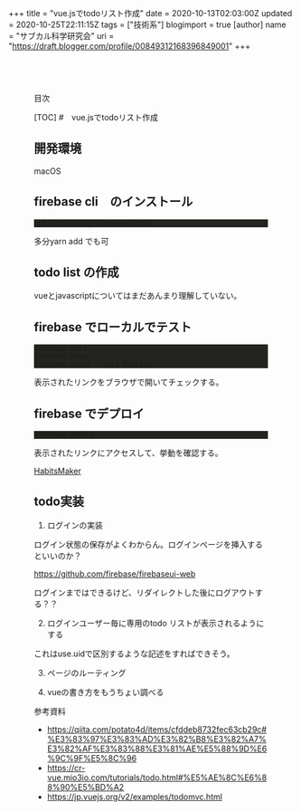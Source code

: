 +++
title = "vue.jsでtodoリスト作成"
date = 2020-10-13T02:03:00Z
updated = 2020-10-25T22:11:15Z
tags = ["技術系"]
blogimport = true 
[author]
	name = "サブカル科学研究会"
	uri = "https://draft.blogger.com/profile/00849312168396849001"
+++

<!DOCTYPE html><html><head>      <meta charset="utf-8">      <meta name="viewport" content="width=device-width, initial-scale=1, shrink-to-fit=no">      <link rel="stylesheet" href="https://cdnjs.cloudflare.com/ajax/libs/highlight.js/9.15.6/styles/monokai-sublime.min.css" integrity="sha256-kTdkFYZP3TqSvlJAUiZ6/s5L2xu4xsdU9eYMWsKOk74=" crossorigin="anonymous">			<link rel="stylesheet" href="https://cdnjs.cloudflare.com/ajax/libs/github-markdown-css/3.0.1/github-markdown.min.css" integrity="sha256-HbgiGHMLxHZ3kkAiixyvnaaZFNjNWLYKD/QG6PWaQPc=" crossorigin="anonymous">			<link rel="stylesheet" href="/css/guest.bundle.css?v=0.13.0"><style type="text/css">      .markdown-body { 			  box-sizing: border-box; 			  min-width: 200px; 			  max-width: 980px; 			  margin: 0 auto; 			  padding: 45px; 			} 			.markdown-body pre { 			  background: #23241f; 			} 			.markdown-body strong, 			.markdown-body h1, 			.markdown-body h2, 			.markdown-body h3, 			.markdown-body h4, 			.markdown-body h5 { 			  font-weight: 700; 			} 			@media (max-width: 767px) { 			  .markdown-body { 			    padding: 15px; 			  } 			}</style><script src="https://code.jquery.com/jquery-3.4.1.min.js" integrity="sha256-CSXorXvZcTkaix6Yvo6HppcZGetbYMGWSFlBw8HfCJo=" crossorigin="anonymous"></script><title>vue.jsでtodoリスト作成</title></head><body><div class="markdown-body"><p>目次</p><p>[TOC] #　vue.jsでtodoリスト作成</p><h2 id="開発環境" onmouseover="this.querySelector('a .fa-link').style.display='inline-block'" onmouseout="this.querySelector('a .fa-link').style.display='none'">開発環境<a href="#開発環境" title="開発環境"><i class="fas fa-link ml-1" style="display:none;"></i></a></h2><p>macOS</p><h2 id="firebase_cli_のインストール" onmouseover="this.querySelector('a .fa-link').style.display='inline-block'" onmouseout="this.querySelector('a .fa-link').style.display='none'">firebase cli　のインストール<a href="#firebase_cli_のインストール" title="firebase_cli_のインストール"><i class="fas fa-link ml-1" style="display:none;"></i></a></h2><pre><code>npm install -g firebase-tools</code></pre><p>多分yarn add でも可</p><h2 id="todo_list_の作成" onmouseover="this.querySelector('a .fa-link').style.display='inline-block'" onmouseout="this.querySelector('a .fa-link').style.display='none'">todo list の作成<a href="#todo_list_の作成" title="todo_list_の作成"><i class="fas fa-link ml-1" style="display:none;"></i></a></h2><p>vueとjavascriptについてはまだあんまり理解していない。</p><h2 id="firebase_でローカルでテスト" onmouseover="this.querySelector('a .fa-link').style.display='inline-block'" onmouseout="this.querySelector('a .fa-link').style.display='none'">firebase でローカルでテスト<a href="#firebase_でローカルでテスト" title="firebase_でローカルでテスト"><i class="fas fa-link ml-1" style="display:none;"></i></a></h2><pre><code>firebase init<br />firebase login<br />firebase serve --only hosting</code></pre><p>表示されたリンクをブラウザで開いてチェックする。</p><h2 id="firebase_でデプロイ" onmouseover="this.querySelector('a .fa-link').style.display='inline-block'" onmouseout="this.querySelector('a .fa-link').style.display='none'">firebase でデプロイ<a href="#firebase_でデプロイ" title="firebase_でデプロイ"><i class="fas fa-link ml-1" style="display:none;"></i></a></h2><pre><code>firebase deploy</code></pre><p>表示されたリンクにアクセスして、挙動を確認する。</p><p><a href="https://daily-task-e6c33.web.app">HabitsMaker</a></p><h2 id="todo実装" onmouseover="this.querySelector('a .fa-link').style.display='inline-block'" onmouseout="this.querySelector('a .fa-link').style.display='none'">todo実装<a href="#todo実装" title="todo実装"><i class="fas fa-link ml-1" style="display:none;"></i></a></h2><ol><li>ログインの実装</li></ol><p>ログイン状態の保存がよくわからん。ログインページを挿入するといいのか？</p><p><a href="https://github.com/firebase/firebaseui-web">https://github.com/firebase/firebaseui-web</a></p><p>ログインまではできるけど、リダイレクトした後にログアウトする？？</p><ol start="2"><li>ログインユーザー毎に専用のtodo リストが表示されるようにする</li></ol><p>これはuse.uidで区別するような記述をすればできそう。</p><ol start="3"><li><p>ページのルーティング</p></li><li><p>vueの書き方をもうちょい調べる</p></li></ol><p>参考資料</p><ul><li><a href="https://qiita.com/potato4d/items/cfddeb8732fec63cb29c#%E3%83%97%E3%83%AD%E3%82%B8%E3%82%A7%E3%82%AF%E3%83%88%E3%81%AE%E5%88%9D%E6%9C%9F%E5%8C%96">https://qiita.com/potato4d/items/cfddeb8732fec63cb29c#%E3%83%97%E3%83%AD%E3%82%B8%E3%82%A7%E3%82%AF%E3%83%88%E3%81%AE%E5%88%9D%E6%9C%9F%E5%8C%96</a></li><li><a href="https://cr-vue.mio3io.com/tutorials/todo.html#%E5%AE%8C%E6%88%90%E5%BD%A2">https://cr-vue.mio3io.com/tutorials/todo.html#%E5%AE%8C%E6%88%90%E5%BD%A2</a></li><li><a href="https://jp.vuejs.org/v2/examples/todomvc.html">https://jp.vuejs.org/v2/examples/todomvc.html</a></li></ul></div></body><script src="https://cdnjs.cloudflare.com/ajax/libs/highlight.js/9.15.6/highlight.min.js" integrity="sha256-aYTdUrn6Ow1DDgh5JTc3aDGnnju48y/1c8s1dgkYPQ8=" crossorigin="anonymous"></script><script type="text/javascript">hljs.initHighlightingOnLoad();</script><script>		  $(document).on("mouseover", "h1,h2,h3,h4,h5", function(e) { 		    $(e.currentTarget).find(".fa-link").text("🔗").show(); 		  }); 		  $(document).on("mouseout", "h1,h2,h3,h4,h5", function(e) { 		    $(e.currentTarget).find(".fa-link").hide(); 		  });</script></html>
